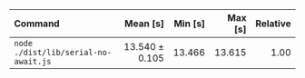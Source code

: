 | Command | Mean [s] | Min [s] | Max [s] | Relative |
|:---|---:|---:|---:|---:|
| `node ./dist/lib/serial-no-await.js` | 13.540 ± 0.105 | 13.466 | 13.615 | 1.00 |
